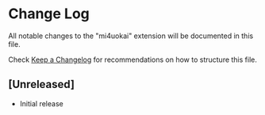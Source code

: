 # Change Log

All notable changes to the "mi4uokai" extension will be documented in this file.

Check [Keep a Changelog](http://keepachangelog.com/) for recommendations on how to structure this file.

## [Unreleased]

- Initial release
